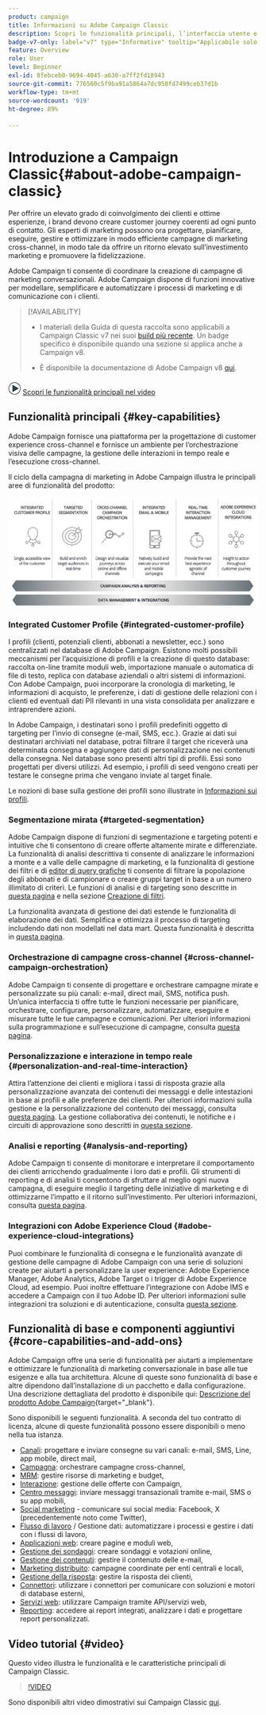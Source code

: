 ```yaml
---
product: campaign
title: Informazioni su Adobe Campaign Classic
description: Scopri le funzionalità principali, l’interfaccia utente e le linee guida globali
badge-v7-only: label="v7" type="Informative" tooltip="Applicabile solo a Campaign Classic v7"
feature: Overview
role: User
level: Beginner
exl-id: 8febceb0-9694-4045-a630-a7ff2fd18943
source-git-commit: 776560c5f9ba91a5864a7dc950fd7499ceb37d1b
workflow-type: tm+mt
source-wordcount: '919'
ht-degree: 89%

---
```


# Introduzione a Campaign Classic{#about-adobe-campaign-classic}

Per offrire un elevato grado di coinvolgimento dei clienti e ottime esperienze, i brand devono creare customer journey coerenti ad ogni punto di contatto. Gli esperti di marketing possono ora progettare, pianificare, eseguire, gestire e ottimizzare in modo efficiente campagne di marketing cross-channel, in modo tale da offrire un ritorno elevato sull’investimento marketing e promuovere la fidelizzazione.

 Adobe Campaign ti consente di coordinare la creazione di campagne di marketing conversazionali.  Adobe Campaign dispone di funzioni innovative per modellare, semplificare e automatizzare i processi di marketing e di comunicazione con i clienti.

>[!AVAILABILITY]
>
>* I materiali della Guida di questa raccolta sono applicabili a Campaign Classic v7 nei suoi [build più recente](../../rn/using/latest-release.md). Un badge specifico è disponibile quando una sezione si applica anche a Campaign v8.
>
>* È disponibile la documentazione di Adobe Campaign v8 [qui](https://experienceleague.adobe.com/docs/campaign/campaign-v8/campaign-home.html?lang=it).

![](assets/do-not-localize/how-to-video.png) [Scopri le funzionalità principali nel video](#video)

## Funzionalità principali {#key-capabilities}

 Adobe Campaign fornisce una piattaforma per la progettazione di customer experience cross-channel e fornisce un ambiente per l’orchestrazione visiva delle campagne, la gestione delle interazioni in tempo reale e l’esecuzione cross-channel.

Il ciclo della campagna di marketing in Adobe Campaign illustra le principali aree di funzionalità del prodotto:

![](assets/d_ncs_user_emarketing.png)

### Integrated Customer Profile {#integrated-customer-profile}

I profili (clienti, potenziali clienti, abbonati a newsletter, ecc.) sono centralizzati nel database di Adobe Campaign. Esistono molti possibili meccanismi per l’acquisizione di profili e la creazione di questo database: raccolta on-line tramite moduli web, importazione manuale o automatica di file di testo, replica con database aziendali o altri sistemi di informazioni. Con Adobe Campaign, puoi incorporare la cronologia di marketing, le informazioni di acquisto, le preferenze, i dati di gestione delle relazioni con i clienti ed eventuali dati PII rilevanti in una vista consolidata per analizzare e intraprendere azioni.

In Adobe Campaign, i destinatari sono i profili predefiniti oggetto di targeting per l’invio di consegne (e-mail, SMS, ecc.). Grazie ai dati sui destinatari archiviati nel database, potrai filtrare il target che riceverà una determinata consegna e aggiungere dati di personalizzazione nei contenuti della consegna. Nel database sono presenti altri tipi di profili. Essi sono progettati per diversi utilizzi. Ad esempio, i profili di seed vengono creati per testare le consegne prima che vengano inviate al target finale.

Le nozioni di base sulla gestione dei profili sono illustrate in [Informazioni sui profili](../../platform/using/about-profiles.md).

### Segmentazione mirata {#targeted-segmentation}

Adobe Campaign dispone di funzioni di segmentazione e targeting potenti e intuitive che ti consentono di creare offerte altamente mirate e differenziate. La funzionalità di analisi descrittiva ti consente di analizzare le informazioni a monte e a valle delle campagne di marketing, e la funzionalità di gestione dei filtri e di [editor di query grafiche](../../platform/using/about-queries-in-campaign.md) ti consente di filtrare la popolazione degli abbonati e di campionare o creare gruppi target in base a un numero illimitato di criteri. Le funzioni di analisi e di targeting sono descritte in [questa pagina](../../reporting/using/about-descriptive-analysis.md) e nella sezione [Creazione di filtri](../../platform/using/creating-filters.md).

La funzionalità avanzata di gestione dei dati estende le funzionalità di elaborazione dei dati. Semplifica e ottimizza il processo di targeting includendo dati non modellati nel data mart. Questa funzionalità è descritta in [questa pagina](../../workflow/using/targeting-data.md#data-management).

### Orchestrazione di campagne cross-channel {#cross-channel-campaign-orchestration}

 Adobe Campaign ti consente di progettare e orchestrare campagne mirate e personalizzate su più canali: e-mail, direct mail, SMS, notifica push. Un’unica interfaccia ti offre tutte le funzioni necessarie per pianificare, orchestrare, configurare, personalizzare, automatizzare, eseguire e misurare tutte le tue campagne e comunicazioni. Per ulteriori informazioni sulla programmazione e sull’esecuzione di campagne, consulta [questa pagina](../../campaign/using/setting-up-marketing-campaigns.md).

### Personalizzazione e interazione in tempo reale {#personalization-and-real-time-interaction}

Attira l’attenzione dei clienti e migliora i tassi di risposta grazie alla personalizzazione avanzata dei contenuti dei messaggi e delle intestazioni in base ai profili e alle preferenze dei clienti. Per ulteriori informazioni sulla gestione e la personalizzazione del contenuto dei messaggi, consulta [questa pagina](../../delivery/using/about-personalization.md). La gestione collaborativa dei contenuti, le notifiche e i circuiti di approvazione sono descritti in [questa sezione](../../mrm/using/about-marketing-resource-management.md).

### Analisi e reporting {#analysis-and-reporting}

 Adobe Campaign ti consente di monitorare e interpretare il comportamento dei clienti arricchendo gradualmente i loro dati e profili. Gli strumenti di reporting e di analisi ti consentono di sfruttare al meglio ogni nuova campagna, di eseguire meglio il targeting delle iniziative di marketing e di ottimizzarne l’impatto e il ritorno sull’investimento. Per ulteriori informazioni, consulta [questa pagina](../../reporting/using/delivery-reports.md).

### Integrazioni con Adobe Experience Cloud {#adobe-experience-cloud-integrations}

Puoi combinare le funzionalità di consegna e le funzionalità avanzate di gestione delle campagne di Adobe Campaign con una serie di soluzioni create per aiutarti a personalizzare la user experience: Adobe Experience Manager, Adobe Analytics, Adobe Target o i trigger di Adobe Experience Cloud, ad esempio. Puoi inoltre effettuare l’integrazione con Adobe IMS e accedere a Campaign con il tuo Adobe ID. Per ulteriori informazioni sulle integrazioni tra soluzioni e di autenticazione, consulta [questa sezione](../../integrations/using/about-adobe-id.md).

## Funzionalità di base e componenti aggiuntivi {#core-capabilities-and-add-ons}

 Adobe Campaign offre una serie di funzionalità per aiutarti a implementare e ottimizzare le funzionalità di marketing conversazionale in base alle tue esigenze e alla tua architettura. Alcune di queste sono funzionalità di base e altre dipendono dall’installazione di un pacchetto e dalla configurazione. Una descrizione dettagliata del prodotto è disponibile qui: [Descrizione del prodotto Adobe Campaign](https://helpx.adobe.com/it/legal/product-descriptions/adobe-campaign-managed-cloud-services.html){target="_blank"}.

Sono disponibili le seguenti funzionalità. A seconda del tuo contratto di licenza, alcune di queste funzionalità possono essere disponibili o meno nella tua istanza.

* [Canali](../../delivery/using/steps-about-delivery-creation-steps.md): progettare e inviare consegne su vari canali: e-mail, SMS, Line, app mobile, direct mail,
* [Campagna](../../campaign/using/designing-marketing-campaigns.md): orchestrare campagne cross-channel,
* [MRM](../../mrm/using/about-marketing-resource-management.md): gestire risorse di marketing e budget,
* [Interazione](../../interaction/using/interaction-and-offer-management.md): gestione delle offerte con Campaign,
* [Centro messaggi](../../message-center/using/about-transactional-messaging.md): inviare messaggi transazionali tramite e-mail, SMS o su app mobili,
* [Social marketing](../../social/using/about-social-marketing.md) - comunicare sui social media: Facebook, X (precedentemente noto come Twitter),
* [Flusso di lavoro](../../workflow/using/about-workflows.md) / Gestione dati: automatizzare i processi e gestire i dati con i flussi di lavoro,
* [Applicazioni web](../../web/using/about-web-applications.md): creare pagine e moduli web,
* [Gestione dei sondaggi](../../surveys/using/about-surveys.md): creare sondaggi e votazioni online,
* [Gestione dei contenuti](../../delivery/using/about-content-management.md): gestire il contenuto delle e-mail,
* [Marketing distribuito](../../distributed/using/about-distributed-marketing.md): campagne coordinate per enti centrali e locali,
* [Gestione della risposta](../../response/using/about-response-manager.md): gestire la risposta dei clienti,
* [Connettori](../../platform/using/about-connectors.md): utilizzare i connettori per comunicare con soluzioni e motori di database esterni,
* [Servizi web](../../configuration/using/about-web-services.md): utilizzare Campaign tramite API/servizi web,
* [Reporting](../../reporting/using/about-adobe-campaign-reporting-tools.md): accedere ai report integrati, analizzare i dati e progettare report personalizzati.

## Video tutorial {#video}

Questo video illustra le funzionalità e le caratteristiche principali di Campaign Classic.

>[!VIDEO](https://video.tv.adobe.com/v/35129?quality=12)

Sono disponibili altri video dimostrativi sui Campaign Classic [qui](https://experienceleague.adobe.com/docs/campaign-classic-learn/tutorials/overview.html?lang=it).
